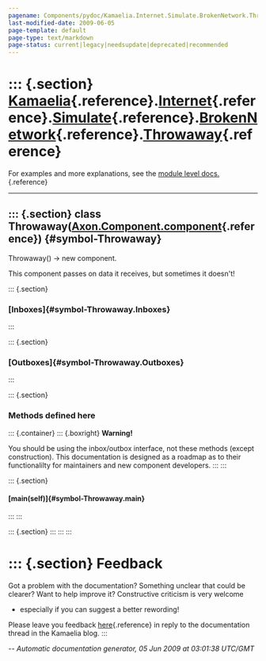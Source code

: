 ```yaml
---
pagename: Components/pydoc/Kamaelia.Internet.Simulate.BrokenNetwork.Throwaway
last-modified-date: 2009-06-05
page-template: default
page-type: text/markdown
page-status: current|legacy|needsupdate|deprecated|recommended
---
```

::: {.section}
[Kamaelia](/Components/pydoc/Kamaelia.html){.reference}.[Internet](/Components/pydoc/Kamaelia.Internet.html){.reference}.[Simulate](/Components/pydoc/Kamaelia.Internet.Simulate.html){.reference}.[BrokenNetwork](/Components/pydoc/Kamaelia.Internet.Simulate.BrokenNetwork.html){.reference}.[Throwaway](/Components/pydoc/Kamaelia.Internet.Simulate.BrokenNetwork.Throwaway.html){.reference}
==================================================================================================================================================================================================================================================================================================================================================================================================

For examples and more explanations, see the [module level
docs.](/Components/pydoc/Kamaelia.Internet.Simulate.BrokenNetwork.html){.reference}

------------------------------------------------------------------------

::: {.section}
class Throwaway([Axon.Component.component](/Docs/Axon/Axon.Component.component.html){.reference}) {#symbol-Throwaway}
-------------------------------------------------------------------------------------------------

Throwaway() -\> new component.

This component passes on data it receives, but sometimes it doesn\'t!

::: {.section}
### [Inboxes]{#symbol-Throwaway.Inboxes}
:::

::: {.section}
### [Outboxes]{#symbol-Throwaway.Outboxes}
:::

::: {.section}
### Methods defined here

::: {.container}
::: {.boxright}
**Warning!**

You should be using the inbox/outbox interface, not these methods
(except construction). This documentation is designed as a roadmap as to
their functionalilty for maintainers and new component developers.
:::
:::

::: {.section}
#### [main(self)]{#symbol-Throwaway.main}
:::
:::

::: {.section}
:::
:::
:::

::: {.section}
Feedback
========

Got a problem with the documentation? Something unclear that could be
clearer? Want to help improve it? Constructive criticism is very welcome
- especially if you can suggest a better rewording!

Please leave you feedback
[here](../../../cgi-bin/blog/blog.cgi?rm=viewpost&nodeid=1142023701){.reference}
in reply to the documentation thread in the Kamaelia blog.
:::

*\-- Automatic documentation generator, 05 Jun 2009 at 03:01:38 UTC/GMT*
